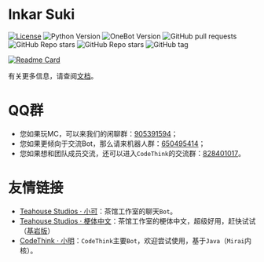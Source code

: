 <!--
# [Inkar Suki](https://www.inkar-suki.xyz)——多功能的 QQ 群聊机器人
- 名字不完整来源：Inkar-usi@DIA

# 简介
各种功能于一体的[QQ](https://im.qq.com)群聊机器人，基于[Nonebot 2](https://v2.nonebot.dev)。

# 功能
**由于功能设计初衷是为群聊服务，以下大部分功能将在私聊不可用，食用方法请移步[文档](https://www.inkar-suki.xyz)。**
- [剑网3](https://jx3.xoyo.com)相关功能。
    - 以下功能数据来源为[JX3BOX](https://www.jx3box.com)。
        1. 查看心法下所有技能（由于某公司对聊天记录把控比较严格，此功能比较看脸，~~但不知道为什么莫问心法一般都不会吃风控~~）；
        2. 获取技能系数；
        3. 获取奇穴数据；
        4. 获取宠物数据；
        5. 获取成就信息；
        6. 获取任务信息；
        7. 获取buff信息。
    - 以下功能数据来源于[JX3API](https://www.jx3api.com)，<font color="FF0000">红色字体为付费功能，即您需要向JX3API购买Token方可使用的功能。</font>
        1. 获取马匹刷新地点；
        2. 获取服务器状态；
        3. 获取心法对应宏命令以及推荐奇穴搭配；
        4. 获取日常和周常；
        5. 获取科举答案；
        6. 获取阵眼效果；
        7. 获取推荐装备（PVP/PVE各一套）；
        8. 获取奇遇条件（不支持宠物奇遇）；
        9. 获取剑网3新闻；
        10. 获取一条剑网3推栏“万花谷”频道的骚话；
        11. 获取当前赛季推荐的小药；
        12. 获取服务器外观的物价；
        13. 获取服务器的金价；
        14. 订阅新闻、开服与维护、<font color="FF0000">玄晶、马匹、奇遇、扶摇</font>；
        15. <font color="FF0000">获取奇遇/烟花记录</font>；
        16. <font color="FF0000">获取服务器的团队招募</font>；
        17. 获取一条舔狗日志。
- [Arcaea（韵律源点）](https://arcaea.lowiro.com/zh)相关功能。
    - 以下数据来源为[Arcaea Unlimited API]-->
# Inkar Suki
[![License](https://img.shields.io/github/license/codethink-cn/Inkar-Suki.svg)](LICENSE)
![Python Version](https://img.shields.io/badge/python-3.8+-blue.svg)
![OneBot Version](https://img.shields.io/badge/OneBot-v11-black.svg)
![GitHub pull requests](https://img.shields.io/github/issues-pr/codethink-cn/Inkar-Suki)
![GitHub Repo stars](https://img.shields.io/github/stars/codethink-cn/Inkar-Suki?style=social)
![GitHub Repo stars](https://img.shields.io/github/forks/codethink-cn/Inkar-Suki?style=social)
![GitHub tag](https://img.shields.io/github/v/tag/codethink-cn/Inkar-Suki?include_prereleases)

[![Readme Card](https://github-readme-stats.vercel.app/api/pin/?username=codethink-cn&repo=Inkar-Suki)](https://github.com/codethink-cn/Inkar-Suki)

有关更多信息，请查阅[文档](https://www.inkar-suki.xyz)。

# QQ群
- 您如果玩MC，可以来我们的闲聊群：[905391594](https://jq.qq.com/?_wv=1027&k=B0eNmmnC)；
- 您如果更倾向于交流Bot，那么请来机器人群：[650495414](https://jq.qq.com/?_wv=1027&k=pZdzAJsS)；
- 您如果想和团队成员交流，还可以进入`CodeThink`的交流群：[828401017](https://jq.qq.com/?_wv=1027&k=O2A9GiCQ)。

# 友情链接
- [Teahouse Studios · 小可](https://github.com/Teahouse-Studios/bot)：茶馆工作室的聊天`Bot`。
- [Teahouse Studios · 梗体中文](https://github.com/Teahouse-Studios/mcwzh-meme-resourcepack)：茶馆工作室的梗体中文，超级好用，赶快试试（[基岩版](https://github.com/Teahouse-Studios/mcwzh-meme-resourcepack-bedrock)）
- [CodeThink · 小明](https://github.com/codethink-cn/xiaoming)：`CodeThink`主要`Bot`，欢迎尝试使用，基于`Java`（`Mirai`内核）。
